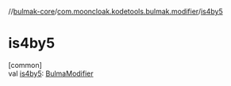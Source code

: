 //[bulmak-core](../../index.md)/[com.mooncloak.kodetools.bulmak.modifier](index.md)/[is4by5](is4by5.md)

# is4by5

[common]\
val [is4by5](is4by5.md): [BulmaModifier](-bulma-modifier/index.md)

